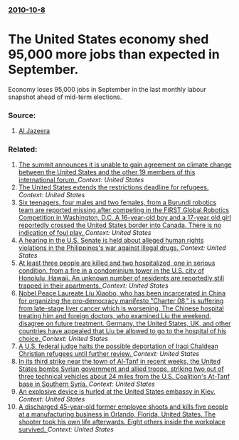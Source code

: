 ### [2010-10-8](/news/2010/10/8/index.md)

# The United States economy shed 95,000 more jobs than expected in September. 

Economy loses 95,000 jobs in September in the last monthly labour snapshot ahead of mid-term elections.


### Source:

1. [Al Jazeera](http://english.aljazeera.net/news/americas/2010/10/2010108134010231968.html)

### Related:

1. [The summit announces it is unable to gain agreement on climate change between the United States and the other 19 members of this international forum. ](/news/2017/07/8/the-summit-announces-it-is-unable-to-gain-agreement-on-climate-change-between-the-united-states-and-the-other-19-members-of-this-internation.md) _Context: United States_
2. [The United States extends the restrictions deadline for refugees. ](/news/2017/07/5/the-united-states-extends-the-restrictions-deadline-for-refugees.md) _Context: United States_
3. [Six teenagers, four males and two females, from a Burundi robotics team are reported missing after competing in the FIRST Global Robotics Competition in Washington, D.C.  A 16-year-old boy and a 17-year old girl reportedly crossed the United States border into Canada. There is no indication of foul play. ](/news/2017/07/20/six-teenagers-four-males-and-two-females-from-a-burundi-robotics-team-are-reported-missing-after-competing-in-the-first-global-robotics-co.md) _Context: United States_
4. [A hearing in the U.S. Senate is held about alleged human rights violations in the Philippines's war against illegal drugs. ](/news/2017/07/20/a-hearing-in-the-u-s-senate-is-held-about-alleged-human-rights-violations-in-the-philippines-s-war-against-illegal-drugs.md) _Context: United States_
5. [At least three people are killed and two hospitalized, one in serious condition, from a fire in a  condominium tower in the U.S. city of Honolulu, Hawaii. An unknown number of residents are reportedly still trapped in their apartments. ](/news/2017/07/14/at-least-three-people-are-killed-and-two-hospitalized-one-in-serious-condition-from-a-fire-in-a-condominium-tower-in-the-u-s-city-of-hon.md) _Context: United States_
6. [Nobel Peace Laureate Liu Xiaobo, who has been incarcerated in China for organizing the pro-democracy manifesto "Charter 08," is suffering from late-stage liver cancer which is worsening. The Chinese hospital treating him and foreign doctors, who examined Liu the weekend, disagree on future treatment. Germany, the United States, UK, and other countries have appealed that Liu be allowed to go to the hospital of his choice. ](/news/2017/07/12/nobel-peace-laureate-liu-xiaobo-who-has-been-incarcerated-in-china-for-organizing-the-pro-democracy-manifesto-charter-08-is-suffering-fr.md) _Context: United States_
7. [A U.S. federal judge halts the possible deportation of Iraqi Chaldean Christian refugees until further review. ](/news/2017/07/12/a-u-s-federal-judge-halts-the-possible-deportation-of-iraqi-chaldean-christian-refugees-until-further-review.md) _Context: United States_
8. [In its third strike near the town of Al-Tanf in recent weeks, the United States bombs Syrian government and allied troops, striking two out of three technical vehicles about 24 miles from the U.S. Coalition's At-Tanf base in Southern Syria. ](/news/2017/06/8/in-its-third-strike-near-the-town-of-al-tanf-in-recent-weeks-the-united-states-bombs-syrian-government-and-allied-troops-striking-two-out.md) _Context: United States_
9. [An explosive device is hurled at the United States embassy in Kiev. ](/news/2017/06/8/an-explosive-device-is-hurled-at-the-united-states-embassy-in-kiev.md) _Context: United States_
10. [A discharged 45-year-old former employee shoots and kills five people at a manufacturing business in Orlando, Florida, United States. The shooter took his own life afterwards. Eight others inside the workplace survived. ](/news/2017/06/5/a-discharged-45-year-old-former-employee-shoots-and-kills-five-people-at-a-manufacturing-business-in-orlando-florida-united-states-the-sh.md) _Context: United States_
